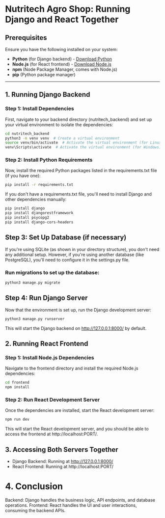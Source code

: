 


# Nutritech Agro Shop: Running Django and React Together
## Prerequisites
Ensure you have the following installed on your system:

- **Python** (for Django backend) - [Download Python](https://www.python.org/downloads/)
- **Node.js** (for React frontend) - [Download Node.js](https://nodejs.org/)
- **npm** (Node Package Manager, comes with Node.js)
- **pip** (Python package manager)
---

## 1. Running Django Backend
### Step 1: Install Dependencies
First, navigate to your backend directory (nutritech_backend) and set up your virtual environment to isolate the dependencies:

```bash
cd nutritech_backend
python3 -m venv venv  # Create a virtual environment
source venv/bin/activate  # Activate the virtual environment (for Linux/macOS)
venv\Scripts\activate  # Activate the virtual environment (for Windows)
```
### Step 2: Install Python Requirements
Now, install the required Python packages listed in the requirements.txt file (if you have one):

```bash
pip install -r requirements.txt
```
If you don't have a requirements.txt file, you'll need to install Django and other dependencies manually:

```bash
pip install django
pip install djangorestframework 
pip install psycopg2  
pip install django-cors-headers  
```
## Step 3: Set Up Database (if necessary)
If you're using SQLite (as shown in your directory structure), you don't need any additional setup. However, if you're using another database (like PostgreSQL), you'll need to configure it in the settings.py file.

### Run migrations to set up the database:

```bash
python3 manage.py migrate
```
## Step 4: Run Django Server
Now that the environment is set up, run the Django development server:

```bash
python3 manage.py runserver
```
This will start the Django backend on http://127.0.0.1:8000/ by default.

## 2. Running React Frontend
### Step 1: Install Node.js Dependencies
Navigate to the frontend directory and install the required Node.js dependencies:

```bash
cd frontend
npm install
```
### Step 2: Run React Development Server
Once the dependencies are installed, start the React development server:

```bash
npm run dev
```
This will start the React development server, and you should be able to access the frontend at http://localhost:PORT/.

## 3. Accessing Both Servers Together
- Django Backend: Running at http://127.0.0.1:8000/
- React Frontend: Running at http://localhost:PORT/


# 4. Conclusion
Backend: Django handles the business logic, API endpoints, and database operations.
Frontend: React handles the UI and user interactions, consuming the backend APIs.
